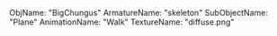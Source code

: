 ObjName: "BigChungus"
ArmatureName: "skeleton"
SubObjectName: "Plane"
AnimationName: "Walk"
TextureName: "diffuse.png"
